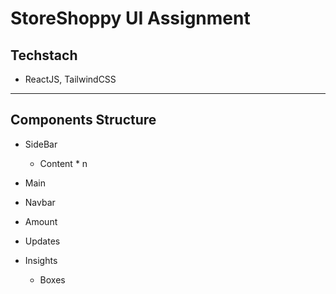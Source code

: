 # StoreShoppy UI Assignment

## Techstach
  - ReactJS, TailwindCSS

---

## Components Structure
- SideBar
  - Content * n

- Main
 - Navbar
 - Amount
 - Updates
 - Insights
    - Boxes
